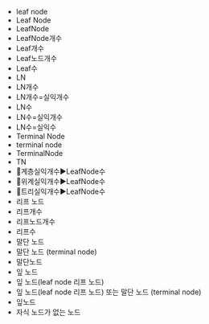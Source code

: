 ﻿- leaf node
- Leaf Node
- LeafNode
- LeafNode개수
- Leaf개수
- Leaf노드개수
- Leaf수
- LN
- LN개수
- LN개수=실익개수
- LN수
- LN수=실익개수
- LN수=실익수
- Terminal Node
- terminal node
- TerminalNode
- TN
- 📌계층실익개수▶️LeafNode수
- 📌위계실익개수▶️LeafNode수
- 📌트리실익개수▶️LeafNode수
- 리프 노드
- 리프개수
- 리프노드개수
- 리프수
- 말단 노드
- 말단 노드 (terminal node)
- 말단노드
- 잎 노드
- 잎 노드(leaf node 리프 노드) 
- 잎 노드(leaf node 리프 노드) 또는 말단 노드 (terminal node)
- 잎노드
- 자식 노드가 없는 노드
